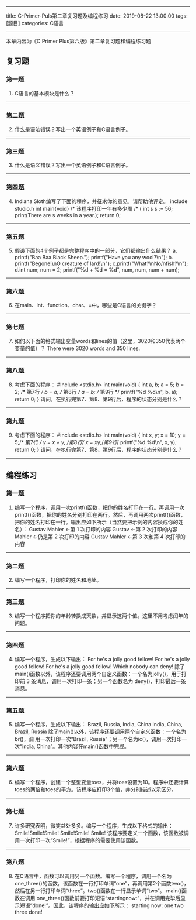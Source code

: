 ﻿---

title: C-Primer-Puls第二章复习题及编程练习
date: 2019-08-22 13:00:00
tags: [题目]
categories: C语言

---


本章内容为《C Primer Plus第六版》第二章复习题和编程练习题

## 复习题

### 第一题
1. C语言的基本模块是什么？

----------

### 第二题
2. 什么是语法错误？写出一个英语例子和C语言例子。

<!--more-->
----------

### 第三题
3. 什么是语义错误？写出一个英语例子和C语言例子。


----------

### 第四题
4. Indiana Sloth编写了下面的程序，并征求你的意见。请帮助他评定。
        include studio.h
        int main{void} /* 该程序打印一年有多少周 /*
        (
            int s s := 56;
            print(There are s weeks in a year.);
            return 0;

----------

### 第五题
5. 假设下面的4个例子都是完整程序中的一部分，它们都输出什么结果？
        a. printf("Baa Baa Black Sheep.");
        printf("Have you any wool?\n");
        b. printf("Begone!\nO creature of lard!\n");
        c.printf("What?\nNo/nfish?\n");
        d.int num;
        num = 2;
        printf("%d + %d = %d", num, num, num + num);

----------

### 第六题
6. 在main、int、function、char、=中，哪些是C语言的关键字？

----------

### 第七题
7. 如何以下面的格式输出变量words和lines的值（这里，3020和350代表两个变量的值）？
There were 3020 words and 350 lines.

----------

### 第八题
8. 考虑下面的程序：
        #include <stdio.h>
        int main(void)
        {
            int a, b;
            a = 5;
            b = 2; /* 第7行 */
            b = a; /* 第8行 */
            a = b; /* 第9行 */
            printf("%d %d\n", b, a);
            return 0;
        }
 请问，在执行完第7、第8、第9行后，程序的状态分别是什么？

 ----------

### 第九题
9. 考虑下面的程序：
        #include <stdio.h>
        int main(void)
        {
        int x, y;
        x = 10;
        y = 5;/* 第7行 */
        y = x + y; /*第8行*/
        x = x*y;/*第9行*/
        printf("%d %d\n", x, y); return 0;
        }
请问，在执行完第7、第8、第9行后，程序的状态分别是什么？

----------


## 编程练习

### 第一题
1. 编写一个程序，调用一次printf()函数，把你的姓名打印在一行。再调用一次printf()函数，把你的姓名分别打印在两行。然后，再调用两次printf()函数，把你的姓名打印在一行。输出应如下所示（当然要把示例的内容换成你的姓名）：
        Gustav Mahler   <-第 1 次打印的内容
        Gustav          <-第 2 次打印的内容
        Mahler          <-仍是第 2 次打印的内容
        Gustav Mahler   <-第 3 次和第 4 次打印的内容

----------

### 第二题
2. 编写一个程序，打印你的姓名和地址。

----------

### 第三题
3. 编写一个程序把你的年龄转换成天数，并显示这两个值。这里不用考虑闰年的问题。

----------

### 第四题
4. 编写一个程序，生成以下输出：
         For he's a jolly good fellow!
         For he's a jolly good fellow!
         For he's a jolly good fellow!
         Which nobody can deny!
 除了 main()函数以外，该程序还要调用两个自定义函数：一个名为jolly()，用于打印前 3 条消息，调用一次打印一条；另一个函数名为 deny()，打印最后一条消息。

----------

### 第五题
5. 编写一个程序，生成以下输出：
        Brazil, Russia, India, China
        India, China,
        Brazil, Russia
除了main()以外，该程序还要调用两个自定义函数：一个名为br()，调
用一次打印一次“Brazil, Russia”；另一个名为ic()，调用一次打印一次“India, China”。其他内容在main()函数中完成。

----------

### 第六题
6. 编写一个程序，创建一个整型变量toes，并将toes设置为10。程序中还要计算toes的两倍和toes的平方。该程序应打印3个值，并分别描述以示区分。

----------

### 第七题
7. 许多研究表明，微笑益处多多。编写一个程序，生成以下格式的输出：
        Smile!Smile!Smile!
        Smile!Smile!
        Smile!
该程序要定义一个函数，该函数被调用一次打印一次“Smile!”，根据程序的需要使用该函数。

----------

### 第八题
8. 在C语言中，函数可以调用另一个函数。编写一个程序，调用一个名为one_three()的函数。该函数在一行打印单词“one”，再调用第2个函数two()，然后在另一行打印单词“three”。two()函数在一行显示单词“two”。 main()函数在调用 one_three()函数前要打印短语“startingnow:”，并在调用完毕后显示短语“done!”。因此，该程序的输出应如下所示：
        starting now:
        one
        two
        three
        done!
